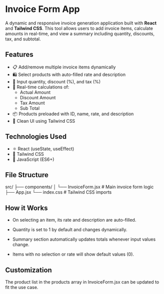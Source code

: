 # Invoice Form App

A dynamic and responsive invoice generation application built with **React** and **Tailwind CSS**. This tool allows users to add invoice items, calculate amounts in real-time, and view a summary including quantity, discounts, tax, and subtotal.

## Features

- 📋 Add/remove multiple invoice items dynamically
- 🛍️ Select products with auto-filled rate and description
- 🔢 Input quantity, discount (%), and tax (%)
- 💸 Real-time calculations of:
  - Actual Amount
  - Discount Amount
  - Tax Amount
  - Sub Total
- 📦 Products preloaded with ID, name, rate, and description
- 🧾 Clean UI using Tailwind CSS

## Technologies Used

- ⚛️ React (useState, useEffect)
- 💨 Tailwind CSS
- 🧠 JavaScript (ES6+)

## File Structure

src/
├── components/
│   └── InvoiceForm.jsx  # Main invoice form logic
├── App.jsx
└── index.css            # Tailwind CSS imports

## How it Works

- On selecting an item, its rate and description are auto-filled.

- Quantity is set to 1 by default and changes dynamically.

- Summary section automatically updates totals whenever input values change.

- Items with no selection or rate will show default values (0).

## Customization

The product list in the products array in InvoiceForm.jsx can be updated to fit the use case.
